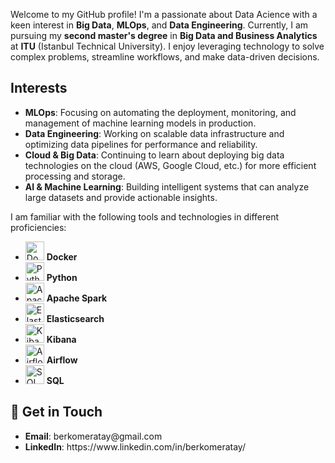 

<p>Welcome to my GitHub profile! I'm a passionate about Data Acience with a keen interest in <strong>Big Data</strong>, <strong>MLOps</strong>, and <strong>Data Engineering</strong>. Currently, I am pursuing my <strong>second master's degree</strong> in <strong>Big Data and Business Analytics</strong> at <strong>ITU</strong> (Istanbul Technical University). I enjoy leveraging technology to solve complex problems, streamline workflows, and make data-driven decisions.</p>

<h2>Interests</h2>
    <ul>
        <li><strong>MLOps</strong>: Focusing on automating the deployment, monitoring, and management of machine learning models in production.</li>
        <li><strong>Data Engineering</strong>: Working on scalable data infrastructure and optimizing data pipelines for performance and reliability.</li>
        <li><strong>Cloud & Big Data</strong>: Continuing to learn about deploying big data technologies on the cloud (AWS, Google Cloud, etc.) for more efficient processing and storage.</li>
        <li><strong>AI & Machine Learning</strong>: Building intelligent systems that can analyze large datasets and provide actionable insights.</li>
    </ul>


<p>I am familiar with the following tools and technologies in different proficiencies:</p>
    <ul>
        <li><img src="https://raw.githubusercontent.com/docker/brand/master/logo/vertical/logo-invert.svg" alt="Docker Logo" width="30" /> <strong>Docker</strong></li>
        <li><img src="https://upload.wikimedia.org/wikipedia/commons/c/c3/Python-logo-notext.svg" alt="Python Logo" width="30" /> <strong>Python</strong></li>
        <li><img src="https://upload.wikimedia.org/wikipedia/commons/1/18/Apache_Spark_logo.svg" alt="Apache Spark Logo" width="30" /> <strong>Apache Spark</strong></li>
        <li><img src="https://upload.wikimedia.org/wikipedia/commons/6/63/Elasticsearch_logo.svg" alt="Elasticsearch Logo" width="30" /> <strong>Elasticsearch</strong></li>
        <li><img src="https://upload.wikimedia.org/wikipedia/commons/8/8d/Kibana_Logo_2018.svg" alt="Kibana Logo" width="30" /> <strong>Kibana</strong></li>
        <li><img src="https://upload.wikimedia.org/wikipedia/commons/e/e5/AirflowLogo.png" alt="Airflow Logo" width="30" /> <strong>Airflow</strong></li>
        <li><img src="https://upload.wikimedia.org/wikipedia/commons/d/d6/SQL_Logo.svg" alt="SQL Logo" width="30" /> <strong>SQL</strong></li>
    </ul>

   

<h2>📝 Get in Touch</h2>
    <ul>
        <li><strong>Email</strong>: berkomeratay@gmail.com</li>
        <li><strong>LinkedIn</strong>: https://www.linkedin.com/in/berkomeratay/</li>
    </ul>

